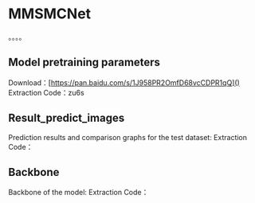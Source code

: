 # MMSMCNet <br>
。。。。 <br>
## Model pretraining parameters <br>
Download：[https://pan.baidu.com/s/1J958PR2OmfD68vcCDPR1qQ]()    Extraction Code：zu6s <br>
## Result_predict_images  <br>
Prediction results and comparison graphs for the test dataset:[]()   Extraction Code：  <br>
## Backbone   <br>
Backbone of the model:[]()  Extraction Code：   <br>
